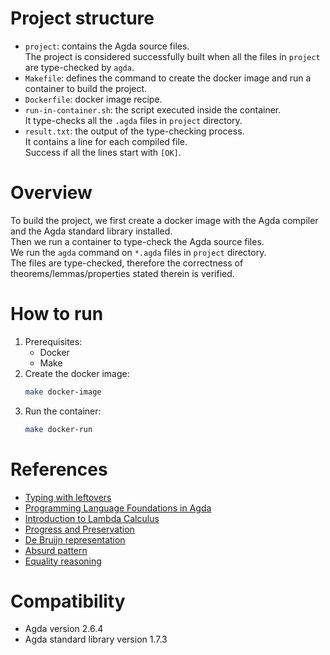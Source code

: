 # Project structure
- `project`: contains the Agda source files.  
    The project is considered successfully built when all the files in `project` are type-checked by `agda`.
- `Makefile`: defines the command to create the docker image and run a container to build the project.
- `Dockerfile`: docker image recipe.
- `run-in-container.sh`: the script executed inside the container.  
    It type-checks all the `.agda` files in `project` directory.
- `result.txt`: the output of the type-checking process.  
    It contains a line for each compiled file.  
    Success if all the lines start with `[OK]`.


# Overview
To build the project, we first create a docker image with the Agda compiler and the Agda standard library installed.  
Then we run a container to type-check the Agda source files.  
We run the `agda` command on `*.agda` files in `project` directory.  
The files are type-checked, therefore the correctness of theorems/lemmas/properties stated therein is verified.


# How to run
1) Prerequisites:  
    - Docker
    - Make
2) Create the docker image:  
    ```bash
    make docker-image
    ```
3) Run the container:  
    ```bash
    make docker-run
    ```


# References
- [Typing with leftovers](https://github.com/gallais/typing-with-leftovers)
- [Programming Language Foundations in Agda](https://plfa.github.io)
- [Introduction to Lambda Calculus](https://plfa.github.io/Lambda)
- [Progress and Preservation](https://plfa.github.io/Properties)
- [De Bruijn representation](https://plfa.github.io/DeBruijn)
- [Absurd pattern](https://agda.readthedocs.io/en/v2.6.4.1/language/function-definitions.html#absurd-patterns)
- [Equality reasoning](https://plfa.github.io/Equality/#chains-of-equations)


# Compatibility
- Agda version 2.6.4
- Agda standard library version 1.7.3
